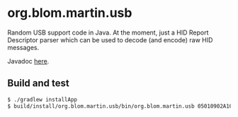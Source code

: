 # org.blom.martin.usb #

Random USB support code in Java. At the moment, just a HID Report
Descriptor parser which can be used to decode (and encode) raw HID
messages.

Javadoc [here](http://leviticusmb.github.io/org.blom.martin.usb/org.blom.martin.usb-1.0.0/javadoc/index.html).

## Build and test ##

```sh
$ ./gradlew installApp
$ build/install/org.blom.martin.usb/bin/org.blom.martin.usb 05010902A1010901A100050919012903150025019503750181029501750581010501093009311581257F750895028106C0C0
```


